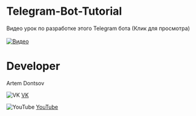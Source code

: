 # Telegram-Bot-Tutorial

Видео урок по разработке этого Telegram бота (Клик для просмотра)<br /><br />
[![Видео](http://img.youtube.com/vi/EJ5gBzH4130/0.jpg)](http://www.youtube.com/watch?v=EJ5gBzH4130 "Делаем Telegram бот на C# и ASP.NET")

# Developer

Artem Dontsov

![VK](https://vk.com/images/faviconnew.ico?3) [VK](https://vk.com/extremecodetv)

![YouTube](https://s.ytimg.com/yts/img/favicon-vflz7uhzw.ico) [YouTube](https://www.youtube.com/channel/UCBNlINWfd08qgDkUTaUY4_w)
